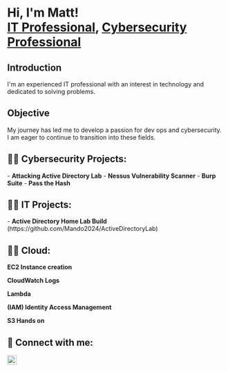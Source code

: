 <h1>Hi, I'm Matt! <br/><a href="https://github.com/mando2024">IT Professional</a>, <a href="https://www.linkedin.com/in/matthew-esmaieli-57718ba7/">Cybersecurity Professional</a></h1>

## Introduction


I'm an experienced IT professional with an interest in technology and dedicated to solving problems.

## Objective


My journey has led me to develop a passion for dev ops and cybersecurity. I am eager to continue to transition into these fields. 



<h2>👨‍💻 Cybersecurity Projects:</h2>
- <b>Attacking Active Directory Lab</b>
- <b>Nessus Vulnerability Scanner</b> 
- <b>Burp Suite</b>
- <b>Pass the Hash</b>


 
<h2>👨‍💻 IT Projects:</h2>
- <b>Active Directory Home Lab Build</b> (https://github.com/Mando2024/ActiveDirectoryLab)


<h2>👨‍💻 Cloud:</h2>
 <b> EC2 Instance creation</b>

 <b> CloudWatch Logs</b>

 <b> Lambda </b>

 <b> (IAM) Identity Access Management</b>

 <b> S3 Hands on</b>


<h2> 🤳 Connect with me:</h2>

[<img align="left" alt="MatthewEsmaieli | LinkedIn" width="22px" src="https://cdn.jsdelivr.net/npm/simple-icons@v3/icons/linkedin.svg" />][linkedin]



[linkedin]: https://www.linkedin.com/in/matthew-esmaieli-57718ba7

<!--
**mando2024/mando2024** is a ✨ _special_ ✨ repository because its `README.md` (this file) appears on your GitHub profile.

Here are some ideas to get you started:

- 🔭 I’m currently working on PNPT for TCM Security
- 🌱 I’m currently learning AWS CLF-CO2
- 👯 I’m looking to collaborate on ...
- 🤔 I’m looking for help with ...
- 💬 Ask me about ...
- 📫 How to reach me: ...
- 😄 Pronouns: ...
- ⚡ Fun fact: ...
-->

